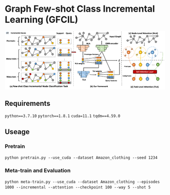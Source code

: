 # Graph Few-shot Class Incremental Learning (GFCIL)
![plot](./frame.png)
## Requirements
`python==3.7.10`
`pytorch==1.8.1`
`cuda=11.1`
`tqdm==4.59.0`
## Useage
### Pretrain
`python pretrain.py --use_cuda --dataset Amazon_clothing --seed 1234` 
### Meta-train and Evaluation
`python meta-train.py --use_cuda --dataset Amazon_clothing --episodes 1000 --incremental --attention --checkpoint 100 --way 5 --shot 5`

